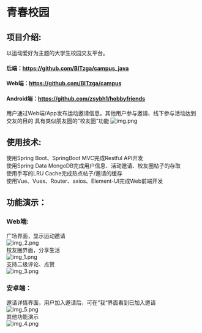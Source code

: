 # 青春校园
## 项目介绍:
以运动爱好为主题的大学生校园交友平台。
#### 后端：https://github.com/BITzga/campus_java
#### Web端：https://github.com/BITzga/campus
#### Android端：https://github.com/zsybh1/hobbyfriends
用户通过Web端/App发布运动邀请信息，其他用户参与邀请、线下参与活动达到交友的目的
具有类似朋友圈的“校友圈“功能
![img.png](introduction_img/img.png)

## 使用技术:

使用Spring Boot、SpringBoot MVC完成Restful API开发<br />
使用Spring Data MongoDB完成用户信息、活动邀请、校友圈帖子的存取<br />
使用手写的LRU Cache完成热点帖子/邀请的缓存<br />
使用Vue、Vuex、Router、axios、Element-UI完成Web前端开发<br />

## 功能演示：
### Web端:
广场界面，显示运动邀请<br />
![img_2.png](introduction_img/img_2.png)<br />
校友圈界面，分享生活<br />
![img_1.png](introduction_img/img_1.png)<br />
支持二级评论、点赞<br />
![img_3.png](introduction_img/img_3.png)<br />
### 安卓端：
邀请详情界面，用户加入邀请后，可在“我“界面看到已加入邀请<br />
![img_5.png](introduction_img/img_5.png)<br />
其他功能演示<br />
![img_4.png](introduction_img/img_4.png)<br />


